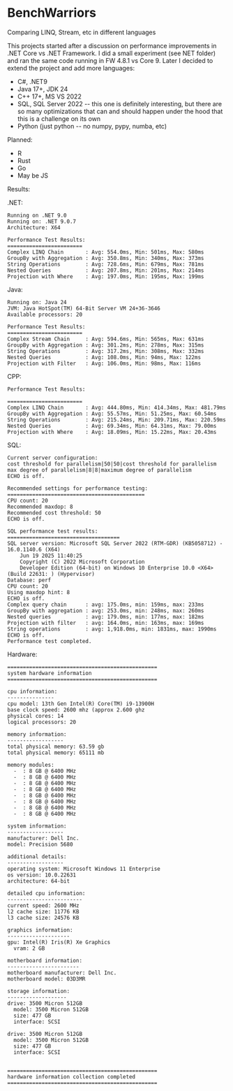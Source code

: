 # BenchWarriors
Comparing LINQ, Stream, etc in different languages 

This projects started after a discussion on performance improvements in .NET Core vs .NET Framework. I did a small experiment (see NET folder) and ran the same code running in FW 4.8.1 vs Core 9.
Later I decided to extend the project and add more languages:

- C#, .NET9
- Java 17+, JDK 24
- C++ 17+, MS VS 2022
- SQL, SQL Server 2022 -- this one is definitely interesting, but there are so many optimizations that can and should happen under the hood that this is a challenge on its own
- Python (just python -- no numpy, pypy, numba, etc)

Planned:
- R
- Rust
- Go
- May be JS


Results:

.NET:
```
Running on .NET 9.0
Running on: .NET 9.0.7
Architecture: X64

Performance Test Results:
========================
Complex LINQ Chain       : Avg: 554.0ms, Min: 501ms, Max: 580ms
GroupBy with Aggregation : Avg: 350.8ms, Min: 340ms, Max: 373ms
String Operations        : Avg: 728.6ms, Min: 679ms, Max: 781ms
Nested Queries           : Avg: 207.8ms, Min: 201ms, Max: 214ms
Projection with Where    : Avg: 197.0ms, Min: 195ms, Max: 199ms
```

Java:
```
Running on: Java 24
JVM: Java HotSpot(TM) 64-Bit Server VM 24+36-3646
Available processors: 20

Performance Test Results:
========================
Complex Stream Chain     : Avg: 594.6ms, Min: 565ms, Max: 631ms
GroupBy with Aggregation : Avg: 301.2ms, Min: 278ms, Max: 315ms
String Operations        : Avg: 317.2ms, Min: 308ms, Max: 332ms
Nested Queries           : Avg: 108.0ms, Min: 94ms, Max: 122ms
Projection with Filter   : Avg: 106.0ms, Min: 98ms, Max: 116ms
```

CPP:
```
Performance Test Results:

========================
Complex LINQ Chain       : Avg: 444.80ms, Min: 414.34ms, Max: 481.79ms
GroupBy with Aggregation : Avg: 55.57ms, Min: 51.25ms, Max: 60.54ms
String Operations        : Avg: 215.24ms, Min: 209.71ms, Max: 220.59ms
Nested Queries           : Avg: 69.34ms, Min: 64.31ms, Max: 79.00ms
Projection with Where    : Avg: 18.09ms, Min: 15.22ms, Max: 20.43ms
```

SQL:
```
Current server configuration:
cost threshold for parallelism|50|50|cost threshold for parallelism
max degree of parallelism|8|8|maximum degree of parallelism
ECHO is off.

Recommended settings for performance testing:
============================================
CPU count: 20
Recommended maxdop: 8
Recommended cost threshold: 50
ECHO is off.

SQL performance test results:
====================================
SQL server version: Microsoft SQL Server 2022 (RTM-GDR) (KB5058712) - 16.0.1140.6 (X64) 
	Jun 19 2025 11:40:25 
	Copyright (C) 2022 Microsoft Corporation
	Developer Edition (64-bit) on Windows 10 Enterprise 10.0 <X64> (Build 22631: ) (Hypervisor)
Database: perf
CPU count: 20
Using maxdop hint: 8
ECHO is off.
Complex query chain      : avg: 175.0ms, min: 159ms, max: 233ms
GroupBy with aggregation : avg: 253.0ms, min: 248ms, max: 260ms
Nested queries           : avg: 179.0ms, min: 177ms, max: 182ms
Projection with filter   : avg: 164.0ms, min: 163ms, max: 169ms
String operations        : avg: 1,918.0ms, min: 1831ms, max: 1990ms
ECHO is off.
Performance test completed.
```

Hardware:
```
================================================
system hardware information
================================================

cpu information:
---------------
cpu model: 13th Gen Intel(R) Core(TM) i9-13900H
base clock speed: 2600 mhz (approx 2.600 ghz
physical cores: 14
logical processors: 20

memory information:
------------------
total physical memory: 63.59 gb
total physical memory: 65111 mb

memory modules:
  -  : 8 GB @ 6400 MHz
  -  : 8 GB @ 6400 MHz
  -  : 8 GB @ 6400 MHz
  -  : 8 GB @ 6400 MHz
  -  : 8 GB @ 6400 MHz
  -  : 8 GB @ 6400 MHz
  -  : 8 GB @ 6400 MHz
  -  : 8 GB @ 6400 MHz

system information:
------------------
manufacturer: Dell Inc.
model: Precision 5680

additional details:
------------------
operating system: Microsoft Windows 11 Enterprise
os version: 10.0.22631
architecture: 64-bit

detailed cpu information:
------------------------
current speed: 2600 MHz
l2 cache size: 11776 KB
l3 cache size: 24576 KB

graphics information:
--------------------
gpu: Intel(R) Iris(R) Xe Graphics
  vram: 2 GB

motherboard information:
-----------------------
motherboard manufacturer: Dell Inc.
motherboard model: 03D3MR

storage information:
-------------------
drive: 3500 Micron 512GB
  model: 3500 Micron 512GB
  size: 477 GB
  interface: SCSI

drive: 3500 Micron 512GB
  model: 3500 Micron 512GB
  size: 477 GB
  interface: SCSI


================================================
hardware information collection completed
================================================
```
